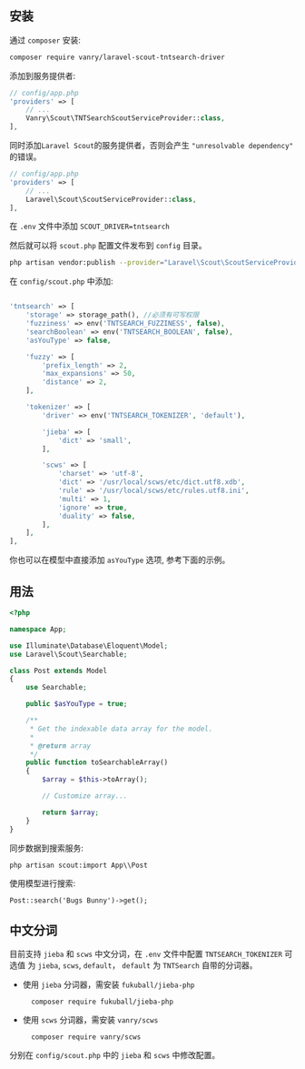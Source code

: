 
## 安装

通过 `composer` 安装:

``` bash
composer require vanry/laravel-scout-tntsearch-driver
```

添加到服务提供者:

```php
// config/app.php
'providers' => [
    // ...
    Vanry\Scout\TNTSearchScoutServiceProvider::class,
],
```

同时添加`Laravel Scout`的服务提供者，否则会产生 `"unresolvable dependency"` 的错误。

```php
// config/app.php
'providers' => [
    // ...
    Laravel\Scout\ScoutServiceProvider::class,
],
```

在 `.env` 文件中添加 `SCOUT_DRIVER=tntsearch`

然后就可以将 `scout.php` 配置文件发布到 `config` 目录。

```bash
php artisan vendor:publish --provider="Laravel\Scout\ScoutServiceProvider"
```

在 `config/scout.php` 中添加:

```php

'tntsearch' => [
    'storage' => storage_path(), //必须有可写权限
    'fuzziness' => env('TNTSEARCH_FUZZINESS', false),
    'searchBoolean' => env('TNTSEARCH_BOOLEAN', false),
    'asYouType' => false,

    'fuzzy' => [
        'prefix_length' => 2,
        'max_expansions' => 50,
        'distance' => 2,
    ],

    'tokenizer' => [
        'driver' => env('TNTSEARCH_TOKENIZER', 'default'),

        'jieba' => [
            'dict' => 'small',
        ],

        'scws' => [
            'charset' => 'utf-8',
            'dict' => '/usr/local/scws/etc/dict.utf8.xdb',
            'rule' => '/usr/local/scws/etc/rules.utf8.ini',
            'multi' => 1,
            'ignore' => true,
            'duality' => false,
        ],
    ],
],

```

你也可以在模型中直接添加 `asYouType` 选项, 参考下面的示例。

## 用法


```php
<?php

namespace App;

use Illuminate\Database\Eloquent\Model;
use Laravel\Scout\Searchable;

class Post extends Model
{
    use Searchable;

    public $asYouType = true;

    /**
     * Get the indexable data array for the model.
     *
     * @return array
     */
    public function toSearchableArray()
    {
        $array = $this->toArray();

        // Customize array...

        return $array;
    }
}
```

同步数据到搜索服务:

`php artisan scout:import App\\Post`


使用模型进行搜索:

`Post::search('Bugs Bunny')->get();`

## 中文分词

目前支持 `jieba` 和 `scws` 中文分词，在 `.env` 文件中配置 `TNTSEARCH_TOKENIZER` 可选值 为 `jieba`, `scws`, `default`， `default` 为 `TNTSearch` 自带的分词器。

- 使用 `jieba` 分词器，需安装 `fukuball/jieba-php`

        composer require fukuball/jieba-php

- 使用 `scws` 分词器，需安装 `vanry/scws`

        composer require vanry/scws

分别在 `config/scout.php` 中的 `jieba` 和 `scws` 中修改配置。
